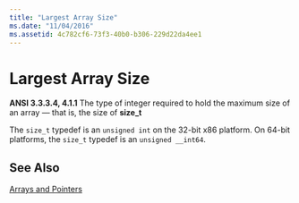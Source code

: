 ```yaml
---
title: "Largest Array Size"
ms.date: "11/04/2016"
ms.assetid: 4c782cf6-73f3-40b0-b306-229d22da4ee1
---
```

# Largest Array Size

**ANSI 3.3.3.4, 4.1.1** The type of integer required to hold the maximum size of an array — that is, the size of **size_t**

The `size_t` typedef is an `unsigned int` on the 32-bit x86 platform. On 64-bit platforms, the `size_t` typedef is an `unsigned __int64`.

## See Also

[Arrays and Pointers](../c-language/arrays-and-pointers.md)
